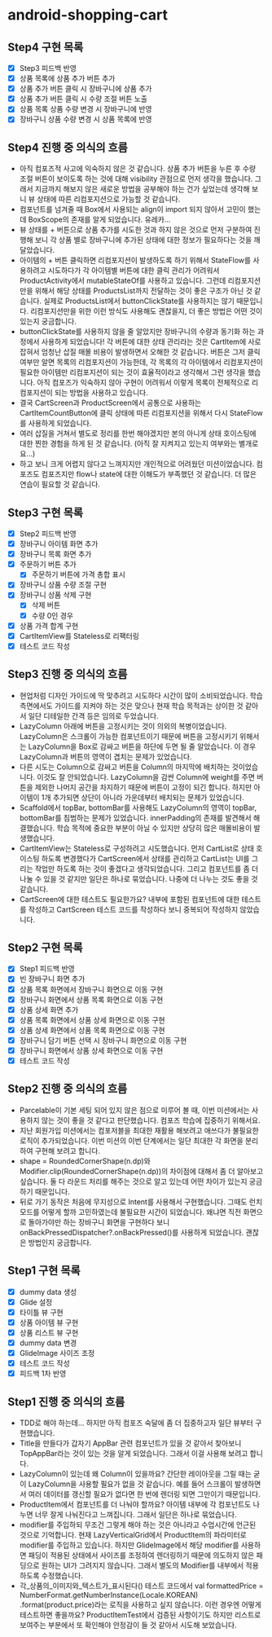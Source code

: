 # android-shopping-cart

## Step4 구현 목록

- [x] Step3 피드백 반영
- [x] 상품 목록에 상품 추가 버튼 추가
- [x] 상품 추가 버튼 클릭 시 장바구니에 상품 추가
- [x] 상품 추가 버튼 클릭 시 수량 조절 버튼 노출
- [x] 상품 목록 상품 수량 변경 시 장바구니에 반영
- [x] 장바구니 상품 수량 변경 시 상품 목록에 반영

## Step4 진행 중 의식의 흐름

- 아직 컴포즈적 사고에 익숙하지 않은 것 같습니다. 상품 추가 버튼을 누른 후 수량 조절 버튼이 보이도록 하는 것에 대해 visibility 관점으로 먼저 생각을 했습니다.
  그래서 지금까지 해보지 않은 새로운 방법을 공부해야 하는 건가 싶었는데 생각해 보니 뷰 상태에 따른 리컴포지션으로 가능할 것 같습니다.
- 컴포넌트를 넘겨줄 때 Box에서 사용되는 align이 import 되지 않아서 고민이 했는데 BoxScope의 존재를 알게 되었습니다. 유레카...
- 뷰 상태를 + 버튼으로 상품 추가를 시도한 것과 하지 않은 것으로 먼저 구분하여 진행해 보니 각 상품 별로 장바구니에 추가된 상태에 대한 정보가 필요하다는 것을 깨달았습니다.
- 아이템의 + 버튼 클릭하면 리컴포지션이 발생하도록 하기 위해서 StateFlow를 사용하려고 시도하다가 각 아이템별 버튼에 대한 클릭 관리가 어려워서
  ProductActivity에서
  mutableStateOf를 사용하고 있습니다. 그런데 리컴포지션만을 위해서 해당 상태를 ProductsList까지 전달하는 것이 좋은 구조가 아닌 것 같습니다. 실제로
  ProductsList에서 buttonClickState를 사용하지는 않기 때문입니다. 리컴포지션만을 위한 이런 방식도 사용해도 괜찮을지, 더 좋은 방법은 어떤 것이 있는지
  궁금합니다.
- buttonClickState를 사용하지 않을 줄 알았지만 장바구니의 수량과 동기화 하는 과정에서 사용하게 되었습니다! 각 버튼에 대한 상태 관리라는 것은 CartItem에
  사로 잡혀서 엄청난 삽질 매몰 비용이 발생하면서 오해한 것 같습니다. 버튼은 그저 클릭 여부만 알면 목록의 리컴포지션이 가능한데, 각 목록의 각 아이템에서 리컴포지션이 필요한
  아이템만
  리컴포지션이 되는 것이 효율적이라고 생각해서 그런 생각을 했습니다. 아직 컴포즈가 익숙하지 않아 구현이 어려워서 이렇게 목록이 전체적으로 리컴포지션이 되는 방법을 사용하고
  있습니다.
- 결국 CartScreen과 ProductScreen에서 공통으로 사용하는 CartItemCountButton에 클릭 상태에 따른 리컴포지션을 위해서 다시 StateFlow를
  사용하게 되었습니다.
- 여러 삽질을 거쳐서 별도로 정리를 한번 해야겠지만 본의 아니게 상태 호이스팅에 대한 찐한 경험을 하게 된 것 같습니다. (아직 잘 지켜지고 있는지 여부와는 별개로요...)
- 하고 보니 크게 어렵지 않다고 느껴지지만 개인적으로 어려웠던 미션이었습니다. 컴포즈도 컴포즈지만 flow나 state에 대한 이해도가 부족했던 것 같습니다. 더 많은 연습이
  필요할 것 같습니다.

## Step3 구현 목록

- [x] Step2 피드백 반영
- [x] 장바구니 아이템 화면 추가
- [x] 장바구니 목록 화면 추가
- [x] 주문하기 버튼 추가
    - [x] 주문하기 버튼에 가격 총합 표시
- [x] 장바구니 상품 수량 조절 구현
- [x] 장바구니 상품 삭제 구현
    - [x] 삭제 버튼
    - [x] 수량 0인 경우
- [x] 상품 가격 합계 구현
- [x] CartItemView를 Stateless로 리팩터링
- [x] 테스트 코드 작성

## Step3 진행 중 의식의 흐름

- 현업처럼 디자인 가이드에 딱 맞추려고 시도하다 시간이 많이 소비되었습니다. 학습 측면에서도 가이드를 지켜야 하는 것은 맞으나 현재 학습 목적과는 상이한 것 같아서 일단 디테일한
  간격 등은 임의로 두었습니다.
- LazyColumn 아래에 버튼을 고정시키는 것이 의외의 복병이었습니다. LazyColumn은 스크롤이 가능한 컴포넌트이기 때문에 버튼을 고정시키기 위해서는
  LazyColumn을 Box로 감싸고 버튼을 하단에 두면 될 줄 알았습니다. 이 경우 LazyColumn과 버튼의 영역이 겹치는 문제가 있었습니다.
- 다른 시도는 Column으로 감싸고 버튼을 Column의 마지막에 배치하는 것이었습니다. 이것도 잘 안되었습니다. LazyColumn을 감싼 Column에 weight를 주면
  버튼을 제외한 나머지 공간을 차지하기 때문에 버튼이 고정이 되긴 합니다. 하지만 아이템이 1개 추가되면 상단이 아니라 가운데부터 배치되는 문제가 있었습니다.
- Scaffold에서 topBar, bottomBar를 사용해도 LazyColumn의 영역이 topBar, bottomBar를 침범하는 문제가 있었습니다.
  innerPadding의 존재를 발견해서 해결했습니다. 학습 목적에 중요한 부분이 아닐 수 있지만 상당히 많은 매몰비용이 발생했습니다.
- CartItemView는 Stateless로 구성하려고 시도했습니다. 먼저 CartList로 상태 호이스팅 하도록 변경했다가 CartScreen에서 상태를 관리하고
  CartList는 UI를 그리는 작업만 하도록 하는 것이 좋겠다고 생각되었습니다. 그리고 컴포넌트를 좀 더 나눌 수 있을 것 같지만 일단은 하나로 묶었습니다. 나중에 더 나누는
  것도 좋을 것 같습니다.
- CartScreen에 대한 테스트도 필요한가요? 내부에 포함된 컴포넌트에 대한 테스트를 작성하고 CartScreen 테스트 코드를 작성하다 보니 중복되어 작성하지 않았습니다.

## Step2 구현 목록

- [x] Step1 피드백 반영
- [x] 빈 장바구니 화면 추가
- [x] 상품 목록 화면에서 장바구니 화면으로 이동 구현
- [x] 장바구니 화면에서 상품 목록 화면으로 이동 구현
- [x] 상품 상세 화면 추가
- [x] 상품 목록 화면에서 상품 상세 화면으로 이동 구현
- [x] 상품 상세 화면에서 상품 목록 화면으로 이동 구현
- [x] 장바구니 담기 버튼 선택 시 장바구니 화면으로 이동 구현
- [x] 장바구니 화면에서 상품 상세 화면으로 이동 구현
- [x] 테스트 코드 작성

## Step2 진행 중 의식의 흐름

- Parcelable이 기본 세팅 되어 있지 않은 점으로 미루어 볼 때, 이번 미션에서는 사용하지 않는 것이 좋을 것 같다고 판단했습니다. 컴포즈 학습에 집중하기 위해서요.
- 지난 회원가입 미션에서는 컴포저블을 최대한 재활용 해보려고 애쓰다가 불필요한 로직이 추가되었습니다. 이번 미션의 이번 단계에서는 일단 최대한 각 화면을 분리하여 구현해 보려고
  합니다.
- shape = RoundedCornerShape(n.dp)와 Modifier.clip(RoundedCornerShape(n.dp))의 차이점에 대해서 좀 더 알아보고 싶습니다.
  둘 다 라운드 처리를 해주는 것으로 알고 있는데 어떤 차이가 있는지 궁금하기 때문입니다.
- 뒤로 가기 동작은 처음에 무지성으로 Intent를 사용해서 구현했습니다. 그때도 런치 모드를 어떻게 할까 고민하였는데 불필요한 시간이 되었습니다. 왜냐면 직전 화면으로
  돌아가야만 하는 장바구니 화면을 구현하다 보니 onBackPressedDispatcher?.onBackPressed()를 사용하게 되었습니다. 괜찮은 방법인지 궁금합니다.

## Step1 구현 목록

- [x] dummy data 생성
- [x] Glide 설정
- [x] 타이틀 뷰 구현
- [x] 상품 아이템 뷰 구현
- [x] 상품 리스트 뷰 구현
- [x] dummy data 변경
- [x] GlideImage 사이즈 조정
- [x] 테스트 코드 작성
- [x] 피드백 1차 반영

## Step1 진행 중 의식의 흐름

- TDD로 해야 하는데... 하지만 아직 컴포즈 숙달에 좀 더 집중하고자 일단 뷰부터 구현했습니다.
- Title을 만들다가 갑자기 AppBar 관련 컴포넌트가 있을 것 같아서 찾아보니 TopAppBar라는 것이 있는 것을 알게 되었습니다. 그래서 이걸 사용해 보려고 합니다.
- LazyColumn이 있는데 왜 Column이 있을까요? 간단한 레이아웃을 그릴 때는 굳이 LazyColumn을 사용할 필요가 없을 것 같습니다. 예를 들어 스크롤이 발생하면서
  여러 데이터를 갱신할 필요가 없다면 한 번에 렌더링 되면 그만이기 때문입니다.
- ProductItem에서 컴포넌트를 더 나눠야 할까요? 아이템 내부에 각 컴포넌트도 나누면 너무 잘게 나눠진다고 느껴집니다. 그래서 일단은 하나로 묶었습니다.
- modifier를 주입하되 무조건 그렇게 해야 하는 것은 아니라고 수업시간에 언근된 것으로 기억합니다. 현재 LazyVerticalGrid에서 ProductItem의
  파라미터로 modifier를 주입하고 있습니다. 하지만 GlideImage에서 해당 modifier를 사용하면 패딩이 적용된 상태에서 사이즈를 조정하여 렌더링하기 때문에
  의도하지 않은 패딩으로 원하는 UI가 그려지지 않습니다. 그래서 별도의 Modifier를 내부에서 적용하도록 수정했습니다.
- 각_상품의_이미지와_텍스트가_표시된다() 테스트 코드에서 val formattedPrice = NumberFormat.getNumberInstance(Locale.KOREAN)
  .format(product.price)라는 로직을 사용하고 싶지 않습니다. 이런 경우엔 어떻게 테스트하면 좋을까요? ProductItemTest에서 검증된 사항이기도 하지만
  리스트로 보여주는 부분에서 또 확인해야 안정감이 들 것 같아서 시도해 보았습니다.

